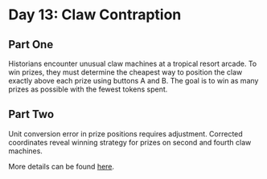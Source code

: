# Day 13: Claw Contraption

## Part One

Historians encounter unusual claw machines at a tropical resort arcade. To win prizes, they must determine the cheapest way to position the claw exactly above each prize using buttons A and B. The goal is to win as many prizes as possible with the fewest tokens spent.

## Part Two

Unit conversion error in prize positions requires adjustment. Corrected coordinates reveal winning strategy for prizes on second and fourth claw machines.

More details can be found [here](https://adventofcode.com/2024/day/13).
